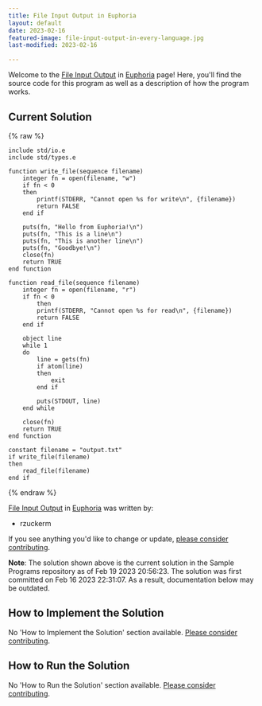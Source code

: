 ```yaml
---
title: File Input Output in Euphoria
layout: default
date: 2023-02-16
featured-image: file-input-output-in-every-language.jpg
last-modified: 2023-02-16

---
```


Welcome to the [File Input Output](https://sampleprograms.io/projects/file-input-output) in [Euphoria](https://sampleprograms.io/languages/euphoria) page! Here, you'll find the source code for this program as well as a description of how the program works.

## Current Solution

{% raw %}

```euphoria
include std/io.e
include std/types.e

function write_file(sequence filename)
    integer fn = open(filename, "w")
    if fn < 0
    then
        printf(STDERR, "Cannot open %s for write\n", {filename})
        return FALSE
    end if

    puts(fn, "Hello from Euphoria!\n")
    puts(fn, "This is a line\n")
    puts(fn, "This is another line\n")
    puts(fn, "Goodbye!\n")
    close(fn)
    return TRUE
end function

function read_file(sequence filename)
    integer fn = open(filename, "r")
    if fn < 0
        then
        printf(STDERR, "Cannot open %s for read\n", {filename})
        return FALSE
    end if

    object line
    while 1
    do
        line = gets(fn)
        if atom(line)
        then
            exit
        end if

        puts(STDOUT, line)
    end while

    close(fn)
    return TRUE
end function

constant filename = "output.txt"
if write_file(filename)
then
    read_file(filename)
end if
```

{% endraw %}

[File Input Output](https://sampleprograms.io/projects/file-input-output) in [Euphoria](https://sampleprograms.io/languages/euphoria) was written by:

- rzuckerm

If you see anything you'd like to change or update, [please consider contributing](https://github.com/TheRenegadeCoder/sample-programs).

**Note**: The solution shown above is the current solution in the Sample Programs repository as of Feb 19 2023 20:56:23. The solution was first committed on Feb 16 2023 22:31:07. As a result, documentation below may be outdated.

## How to Implement the Solution

No 'How to Implement the Solution' section available. [Please consider contributing](https://github.com/TheRenegadeCoder/sample-programs-website).

## How to Run the Solution

No 'How to Run the Solution' section available. [Please consider contributing](https://github.com/TheRenegadeCoder/sample-programs-website).